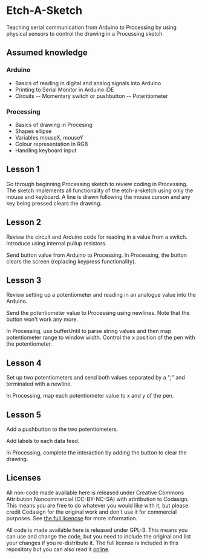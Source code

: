 Etch-A-Sketch
=============

Teaching serial communication from Arduino to Processing by using physical sensors to control the drawing in a Processing sketch.


Assumed knowledge
-----------------
### Arduino
- Basics of reading in digital and analog signals into Arduino
- Printing to Serial Monitor in Arduino IDE
- Circuits
-- Momentary switch or pushbutton
-- Potentiometer

### Processing
- Basics of drawing in Procesing
- Shapes ellipse
- Variables mouseX, mouseY
- Colour representation in RGB
- Handling keyboard input

Lesson 1
--------
Go through beginning Processing sketch to review coding in Processing.  The sketch implements all functionality of the etch-a-sketch using only the mouse and keyboard.  A line is drawn following the mouse curson and any key being pressed clears the drawing.

Lesson 2
--------
Review the circuit and Arduino code for reading in a value from a switch.  Introduce using internal pullup resistors.

Send button value from Arduino to Processing.  In Processing, the button clears the screen (replacing keypress functionality).

Lesson 3
--------
Review setting up a potentiometer and reading in an analogue value into the Arduino.

Send the potentiometer value to Processing using newlines.  Note that the button won't work any more.

In Processing, use bufferUntil to parse string values and then map potentiometer range to window width.  Control the x position of the pen with the potentiometer.

Lesson 4
--------
Set up two potentiometers and send both values separated by a ";" and terminated with a newline.

In Processing, map each potentiometer value to x and y of the pen.

Lesson 5
--------
Add a pushbutton to the two potentiometers.

Add labels to each data feed.

In Processing, complete the interaction by adding the button to clear the drawing.

Licenses
--------
All non-code made available here is released under Creative Commons Attribution Noncommercial (CC-BY-NC-SA) with attritbution to Codasign.  This means you are free to do whatever you would like with it, but please credit Codasign for the original work and don't use it for commercial purposes.  See [the full licencse](http://creativecommons.org/licenses/by-nc-sa/3.0/deed.en_US) for more information.

All code is made available here is released under GPL-3.  This means you can use and change the code, but you need to include the original and list your changes if you re-distribute it.  The full license is included in this repository but you can also read it [online](http://opensource.org/licenses/gpl-3.0.html).
